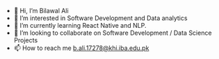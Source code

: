 - 👋 Hi, I’m Bilawal Ali
- 👀 I’m interested in Software Development and Data analytics
- 🌱 I’m currently learning React Native and NLP. 
- 💞️ I’m looking to collaborate on Software Development / Data Science Projects
- 📫 How to reach me b.ali.17278@khi.iba.edu.pk
<!---
marxbilal/marxbilal is a ✨ special ✨ repository because its `README.md` (this file) appears on your GitHub profile.
You can click the Preview link to take a look at your changes.
--->
